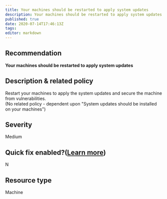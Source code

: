 ```yaml
---
title: Your machines should be restarted to apply system updates
description: Your machines should be restarted to apply system updates
published: true
date: 2020-07-14T17:46:13Z
tags:
editor: markdown
---
```


## Recommendation
**Your machines should be restarted to apply system updates**

## Description & related policy
Restart your machines to apply the system updates and secure the machine from vulnerabilities.<br>(No related policy - dependent upon "System updates should be installed on your machines")

## Severity
Medium

## Quick fix enabled?([Learn more](https://docs.microsoft.com/azure/security-center/security-center-remediate-recommendations#recommendations-with-quick-fix-remediation))
N

## Resource type
Machine





